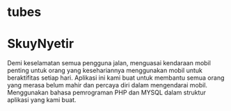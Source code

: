 # tubes
<h1>SkuyNyetir</h1>
<p>Demi keselamatan semua pengguna jalan, menguasai kendaraan mobil penting untuk orang yang kesehariannya menggunakan mobil untuk beraktifitas setiap hari. Aplikasi ini kami buat untuk membantu semua orang yang merasa belum mahir dan percaya diri dalam mengendarai mobil. Menggunakan bahasa pemrograman PHP dan MYSQL dalam struktur aplikasi yang kami buat.
</p>
